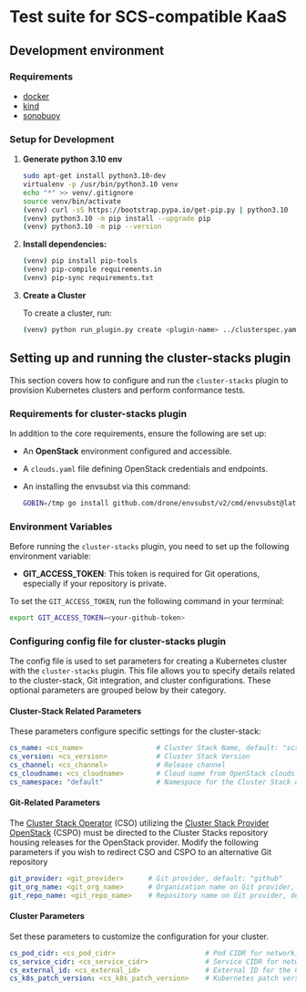 # Test suite for SCS-compatible KaaS

## Development environment

### Requirements

* [docker](https://docs.docker.com/engine/install/)
* [kind](https://kind.sigs.k8s.io/docs/user/quick-start/#installation)
* [sonobuoy](https://sonobuoy.io/docs/v0.57.1/#installation)

### Setup for Development

1. **Generate python 3.10 env**

   ```bash
   sudo apt-get install python3.10-dev
   virtualenv -p /usr/bin/python3.10 venv
   echo "*" >> venv/.gitignore
   source venv/bin/activate
   (venv) curl -sS https://bootstrap.pypa.io/get-pip.py | python3.10
   (venv) python3.10 -m pip install --upgrade pip
   (venv) python3.10 -m pip --version
   ```

2. **Install dependencies:**

   ```bash
   (venv) pip install pip-tools
   (venv) pip-compile requirements.in
   (venv) pip-sync requirements.txt
   ```

3. **Create a Cluster**

   To create a cluster, run:

   ```bash
   (venv) python run_plugin.py create <plugin-name> ../clusterspec.yaml
   ```

## Setting up and running the cluster-stacks plugin

This section covers how to configure and run the `cluster-stacks` plugin to provision Kubernetes clusters and perform conformance tests.

### Requirements for cluster-stacks plugin

In addition to the core requirements, ensure the following are set up:

* An **OpenStack** environment configured and accessible.
* A `clouds.yaml` file defining OpenStack credentials and endpoints.
* An installing the envsubst via this command:

  ```bash
  GOBIN=/tmp go install github.com/drone/envsubst/v2/cmd/envsubst@latest
  ```

### Environment Variables

Before running the `cluster-stacks` plugin, you need to set up the following environment variable:

* **GIT_ACCESS_TOKEN**: This token is required for Git operations, especially if your repository is private.

To set the `GIT_ACCESS_TOKEN`, run the following command in your terminal:

```bash
export GIT_ACCESS_TOKEN=<your-github-token>
```

### Configuring config file for cluster-stacks plugin

The config file is used to set parameters for creating a Kubernetes cluster with the `cluster-stacks` plugin. This file allows you to specify details related to the cluster-stack, Git integration, and cluster configurations. These optional parameters are grouped below by their category.

#### Cluster-Stack Related Parameters

These parameters configure specific settings for the cluster-stack:

```yaml
cs_name: <cs_name>                  # Cluster Stack Name, default: "scs"
cs_version: <cs_version>            # Cluster Stack Version
cs_channel: <cs_channel>            # Release channel
cs_cloudname: <cs_cloudname>        # Cloud name from OpenStack clouds.yaml
cs_namespace: "default"             # Namespace for the Cluster Stack deployment
```

#### Git-Related Parameters

The [Cluster Stack Operator](https://github.com/sovereignCloudStack/cluster-stack-operator/) (CSO) utilizing the [Cluster Stack Provider OpenStack](https://github.com/SovereignCloudStack/cluster-stacks/tree/main/providers/openstack) (CSPO) must be directed to the Cluster Stacks repository housing releases for the OpenStack provider. Modify the following parameters if you wish to redirect CSO and CSPO to an alternative Git repository

```yaml
git_provider: <git_provider>      # Git provider, default: "github"
git_org_name: <git_org_name>      # Organization name on Git provider, default: "SovereignCloudStack"
git_repo_name: <git_repo_name>    # Repository name on Git provider, default: "cluster-stacks"
```

#### Cluster Parameters

Set these parameters to customize the configuration for your cluster.

```yaml
cs_pod_cidr: <cs_pod_cidr>                      # Pod CIDR for networking
cs_service_cidr: <cs_service_cidr>              # Service CIDR for networking
cs_external_id: <cs_external_id>                # External ID for the Cluster Stack
cs_k8s_patch_version: <cs_k8s_patch_version>    # Kubernetes patch version to use
```
